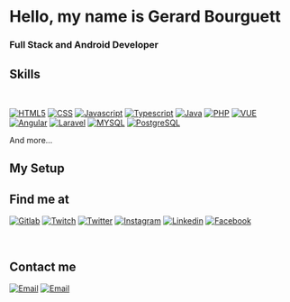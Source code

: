 <!--
**gerardbourguett/gerardbourguett** is a ✨ _special_ ✨ repository because its `README.md` (this file) appears on your GitHub profile.

Here are some ideas to get you started:

- 🔭 I’m currently working on ...
- 🌱 I’m currently learning ...
- 👯 I’m looking to collaborate on ...
- 🤔 I’m looking for help with ...
- 💬 Ask me about ...
- 📫 How to reach me: ...
- 😄 Pronouns: ...
- ⚡ Fun fact: ...
-->

# Hello, my name is Gerard Bourguett

### Full Stack and Android Developer

## Skills

</br>

[![HTML5](https://img.shields.io/badge/HTML5-E34F26?style=for-the-badge&logo=html5&logoColor=white)]()
[![CSS](https://img.shields.io/badge/CSS-239120?&style=for-the-badge&logo=css3&logoColor=white)]()
[![Javascript](https://img.shields.io/badge/JavaScript-F7DF1E?style=for-the-badge&logo=javascript&logoColor=black)]()
[![Typescript](https://img.shields.io/badge/TypeScript-007ACC?style=for-the-badge&logo=typescript&logoColor=white)]()
[![Java](https://img.shields.io/badge/Java-ED8B00?style=for-the-badge&logo=java&logoColor=white)]()
[![PHP](https://img.shields.io/badge/PHP-777BB4?style=for-the-badge&logo=php&logoColor=white)]()
[![VUE](https://img.shields.io/badge/Vue.js-35495E?style=for-the-badge&logo=vue.js&logoColor=4FC08D)]()
[![Angular](https://img.shields.io/badge/Angular-DD0031?style=for-the-badge&logo=angular&logoColor=white)]()
[![Laravel](https://img.shields.io/badge/Laravel-FF2D20?style=for-the-badge&logo=laravel&logoColor=white)]()
[![MYSQL](https://img.shields.io/badge/MySQL-00000F?style=for-the-badge&logo=mysql&logoColor=white)]()
[![PostgreSQL](https://img.shields.io/badge/PostgreSQL-316192?style=for-the-badge&logo=postgresql&logoColor=white)]()

And more...

## My Setup



## Find me at

[![Gitlab](https://img.shields.io/badge/GitLab-330F63?style=for-the-badge&logo=gitlab&logoColor=white)]()
[![Twitch](https://img.shields.io/badge/Twitch-vanderfondi-9146FF?style=for-the-badge&logo=twitch&logoColor=white&labelColor=101010)](https://twitch.tv/vanderfondi)
[![Twitter](https://img.shields.io/badge/Twitter-@vanderfondi-1DA1F2?style=for-the-badge&logo=twitter&logoColor=white&labelColor=101010)](https://twitter.com/vanderfondi)
[![Instagram](https://img.shields.io/badge/Instagram-@vanderfond1-E4405F?style=for-the-badge&logo=instagram&logoColor=white&labelColor=101010)](https://instagram.com/vanderfond1)
[![Linkedin](https://img.shields.io/badge/LinkedIn-Gerard_Bourguett-0077B5?style=for-the-badge&logo=linkedin&logoColor=white&labelColor=101010)](https://www.linkedin.com/in/gerard-bourguett/)
[![Facebook](https://img.shields.io/badge/Facebook-1877F2?style=for-the-badge&logo=facebook&logoColor=white&labelColor=101010)](https://www.facebook.com/caballitodospuntosabreparentes/)

</br>

## Contact me

[![Email](https://img.shields.io/badge/Gmail-D14836?style=for-the-badge&logo=gmail&logoColor=white)](mailto:gerard.bourguett@gmail.com)
[![Email](https://img.shields.io/badge/ProtonMail-8B89CC?style=for-the-badge&logo=protonmail&logoColor=white)](mailto:gabc_arsenalero@protonmail.com)
